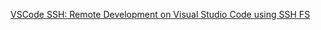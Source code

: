
[VSCode SSH: Remote Development on Visual Studio Code using SSH FS](https://www.youtube.com/watch?v=4S4uaoP2jd0)